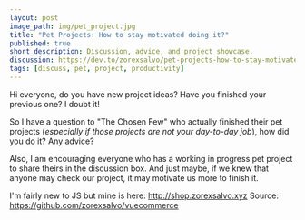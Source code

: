 ```yaml
---
layout: post
image_path: img/pet_project.jpg
title: "Pet Projects: How to stay motivated doing it?"
published: true
short_description: Discussion, advice, and project showcase.
discussion: https://dev.to/zorexsalvo/pet-projects-how-to-stay-motivated-doing-it-3pm/comments
tags: [discuss, pet, project, productivity]
---
```

Hi everyone, do you have new project ideas? Have you finished your previous one? I doubt it!

So I have a question to "The Chosen Few" who actually finished their pet projects (_especially if those projects are not your day-to-day job_), how did you do it? Any advice?

Also, I am encouraging everyone who has a working in progress pet project to share theirs in the discussion box. And just maybe, if we knew that anyone may check our project, it may motivate us more to finish it.

I'm fairly new to JS but mine is here: http://shop.zorexsalvo.xyz
Source: https://github.com/zorexsalvo/vuecommerce
